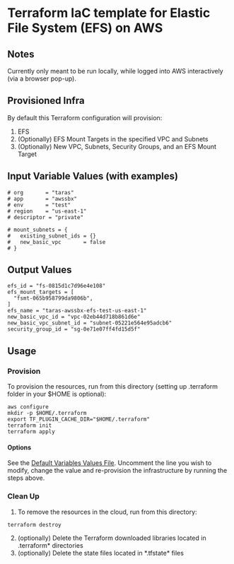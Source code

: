 # Terraform IaC template for Elastic File System (EFS) on AWS

## Notes
Currently only meant to be run locally, while logged into AWS interactively (via a browser pop-up).

## Provisioned Infra

By default this Terraform configuration will provision:
1. EFS
2. (Optionally) EFS Mount Targets in the specified VPC and Subnets
3. (Optionally) New VPC, Subnets, Security Groups, and an EFS Mount Target

## Input Variable Values (with examples)

```
# org       = "taras"
# app       = "awssbx"
# env       = "test"
# region    = "us-east-1"
# descriptor = "private"

# mount_subnets = {
#   existing_subnet_ids = {}
#   new_basic_vpc       = false
# }
```

## Output Values
```
efs_id = "fs-0815d1c7d96e4e108"
efs_mount_targets = [
  "fsmt-065b958799da9806b",
]
efs_name = "taras-awssbx-efs-test-us-east-1"
new_basic_vpc_id = "vpc-02eb44d718b861d6e"
new_basic_vpc_subnet_id = "subnet-05221e564e95adcb6"
security_group_id = "sg-0e71e07ff4fd15d5f"
```

## Usage

### Provision

To provision the resources, run from this directory (setting up .terraform folder in your $HOME is optional):
```
aws configure
mkdir -p $HOME/.terraform
export TF_PLUGIN_CACHE_DIR="$HOME/.terraform"
terraform init
terraform apply
```

#### Options
See the [Default Variables Values File](./default.auto.tfvars). Uncomment the line you wish to modify, change the value and re-provision the infrastructure by running the steps above.

### Clean Up
1. To remove the resources in the cloud, run from this directory:
```
terraform destroy
```
2. (optionally) Delete the Terraform downloaded libraries located in .terraform* directories
3. (optionally) Delete the state files located in \*.tfstate\* files
